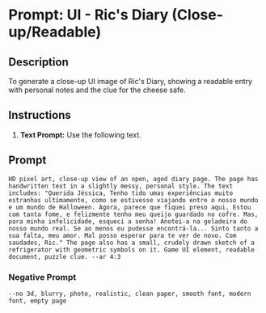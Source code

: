 # Prompt: UI - Ric's Diary (Close-up/Readable)

## Description
To generate a close-up UI image of Ric's Diary, showing a readable entry with personal notes and the clue for the cheese safe.

## Instructions
1.  **Text Prompt:** Use the following text.

## Prompt
```
HD pixel art, close-up view of an open, aged diary page. The page has handwritten text in a slightly messy, personal style. The text includes: "Querida Jéssica, Tenho tido umas experiências muito estranhas ultimamente, como se estivesse viajando entre o nosso mundo e um mundo de Halloween. Agora, parece que fiquei preso aqui. Estou com tanta fome, e felizmente tenho meu queijo guardado no cofre. Mas, para minha infelicidade, esqueci a senha! Anotei-a na geladeira do nosso mundo real. Se ao menos eu pudesse encontrá-la... Sinto tanto a sua falta, meu amor. Mal posso esperar para te ver de novo. Com saudades, Ric." The page also has a small, crudely drawn sketch of a refrigerator with geometric symbols on it. Game UI element, readable document, puzzle clue. --ar 4:3
```

### Negative Prompt

```
--no 3d, blurry, photo, realistic, clean paper, smooth font, modern font, empty page
```
